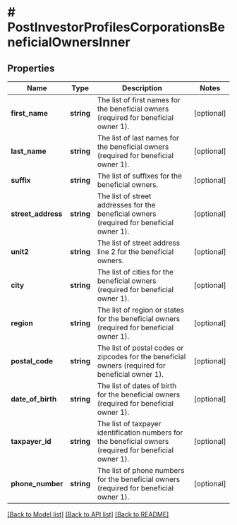 # # PostInvestorProfilesCorporationsBeneficialOwnersInner

## Properties

Name | Type | Description | Notes
------------ | ------------- | ------------- | -------------
**first_name** | **string** | The list of first names for the beneficial owners (required for beneficial owner 1). | [optional]
**last_name** | **string** | The list of last names for the beneficial owners (required for beneficial owner 1). | [optional]
**suffix** | **string** | The list of suffixes for the beneficial owners. | [optional]
**street_address** | **string** | The list of street addresses for the beneficial owners (required for beneficial owner 1). | [optional]
**unit2** | **string** | The list of street address line 2 for the beneficial owners. | [optional]
**city** | **string** | The list of cities for the beneficial owners (required for beneficial owner 1). | [optional]
**region** | **string** | The list of region or states for the beneficial owners (required for beneficial owner 1). | [optional]
**postal_code** | **string** | The list of postal codes or zipcodes for the beneficial owners (required for beneficial owner 1). | [optional]
**date_of_birth** | **string** | The list of dates of birth for the beneficial owners (required for beneficial owner 1). | [optional]
**taxpayer_id** | **string** | The list of taxpayer identification numbers for the beneficial owners (required for beneficial owner 1). | [optional]
**phone_number** | **string** | The list of phone numbers for the beneficial owners (required for beneficial owner 1). | [optional]

[[Back to Model list]](../../README.md#models) [[Back to API list]](../../README.md#endpoints) [[Back to README]](../../README.md)
